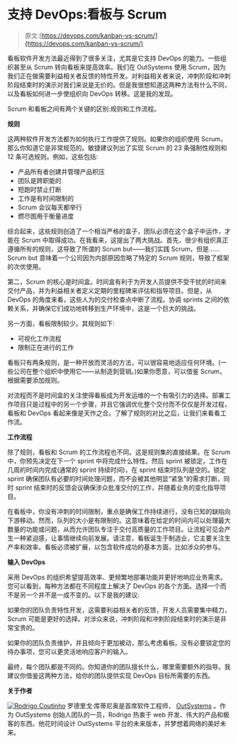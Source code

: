 # 支持 DevOps:看板与 Scrum

> 原文:[https://devops.com/kanban-vs-scrum/](https://devops.com/kanban-vs-scrum/)

看板软件开发方法最近得到了很多关注，尤其是它支持 DevOps 的能力。一些组织甚至从 Scrum 转向看板来提高效率。我们在 OutSystems 使用 Scrum，因为我们正在做需要利益相关者反馈的特性开发。对利益相关者来说，冲刺阶段和冲刺阶段结束时的演示对我们来说是无价的。但是我很想知道这两种方法有什么不同，以及看板如何进一步使组织向 DevOps 转移。这是我的发现。

Scrum 和看板之间有两个关键的区别:规则和工作流程。

**规则**

这两种软件开发方法都为如何执行工作提供了规则。如果你的组织使用 Scrum，那么你知道它是非常规范的。敏捷建议列出了实现 Scrum 的 23 条强制性规则和 12 条可选规则。例如，这些包括:

*   产品所有者创建并管理产品积压
*   团队是跨职能的
*   短跑时禁止打断
*   工作是有时间限制的
*   Scrum 会议每天都举行
*   燃尽图用于衡量进度

综合起来，这些规则创造了一个相当严格的盒子，团队必须在这个盒子中运作，才能在 Scrum 中取得成功。在我看来，这提出了两大挑战。首先，很少有组织真正遵循所有的规则，这导致了所谓的 Scrum but——我们实践 Scrum，但是……Scrum but 意味着一个公司因为内部原因忽略了特定的 Scrum 规则，导致了框架的次优使用。

第二，Scrum 的核心是时间盒。时间盒有利于为开发人员提供不受干扰的时间来交付产品，并为利益相关者定义定期的里程碑来评估和指导项目。但是，从 DevOps 的角度来看，这些人为的交付检查点中断了流程。协调 sprints 之间的依赖关系，并确保它们成功地转移到生产环境中，这是一个巨大的挑战。

另一方面，看板限制较少。其规则如下:

*   可视化工作流程
*   限制正在进行的工作

看板只有两条规则，是一种开放而灵活的方法，可以很容易地适应任何环境。(一些公司在整个组织中使用它——从制造到营销。)如果你愿意，可以借鉴 Scrum，根据需要添加规则。

对流程而不是时间盒的关注使得看板成为开发运维的一个有吸引力的选择。部署工作项目只是过程中的另一个步骤，并且它强调优化整个交付而不仅仅是开发过程，看板和 DevOps 看起来像是天作之合。了解了规则的对比之后，让我们来看看工作流。

**工作流程**

除了规则，看板和 Scrum 的工作流程也不同。这是规则集的直接结果。在 Scrum 中，你预先决定在下一个 sprint 中将完成什么特性。然后 sprint 被锁定，工作在几周的时间内完成(通常的 sprint 持续时间)，在 sprint 结束时队列是空的。锁定 sprint 确保团队有必要的时间处理问题，而不会被其他明显“紧急”的需求打断，同时 sprint 结束时的反馈会议确保涉众批准交付的工作，并随着业务的变化指导项目。

在看板中，你没有冲刺的时间限制，重点是确保工作持续进行，没有已知的缺陷向下游移动。然而，队列的大小是有限制的。这意味着在给定的时间内可以处理最大数量的功能或问题，从而允许团队专注于交付高质量的工作项目。让流程可见会产生一种紧迫感，让事情继续向前发展。请注意，看板诞生于制造业，它主要关注生产率和效率。看板必须被扩展，以包含软件成功的基本方面，比如涉众的参与。

**输入 DevOps**

采用 DevOps 的组织希望提高效率、更频繁地部署功能并更好地响应业务需求。您可以看到，每种方法都在不同程度上解决了 DevOps 的各个方面。选择一个而不是另一个并不是一成不变的。以下是我的建议:

如果你的团队负责特性开发，这需要利益相关者的反馈，开发人员需要集中精力，Scrum 可能是更好的选择。对涉众来说，冲刺阶段和冲刺阶段结束时的演示是非常宝贵的。

如果你的团队负责维护，并且倾向于更加被动，那么考虑看板。没有必要锁定您的待办事项，您可以更灵活地响应客户的输入。

最终，每个团队都是不同的。你知道你的团队擅长什么，哪里需要额外的指导。我建议你借鉴这两种方法，给你的团队提供实现 DevOps 目标所需要的东西。

**关于作者**

[![Rodrigo Coutinho](../Images/68a84fb9582785714b4b33a8a521294e.png)](https://devops.com/wp-content/uploads/2014/07/Rodrigo-Coutinho-e1406633053902.jpg) 罗德里戈·库蒂尼奥是首席软件工程师， [OutSystems](http://www.outsystems.com) 。作为 OutSystems 创始人团队的一员，Rodrigo 热衷于 web 开发、伟大的产品和极客的东西。他花时间设计 OutSystems 平台的未来版本，并梦想着网络的美好未来。